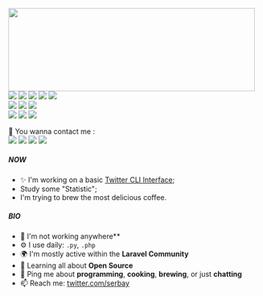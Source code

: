 <p>
  <img align="left" width="490" height="165" src="https://github-readme-stats.vercel.app/api?username=serbayacar&show_icons=true&hide_border=false&line_height=20&title_color=f69673&theme=onedark&show_icons=true"/>
  <p>
    <img src="https://img.shields.io/badge/python%20-%2314354C.svg?&style=for-the-badge&logo=python&logoColor=white"/>
    <img src="https://img.shields.io/badge/javascript-F7DF1E.svg?&style=for-the-badge&logo=javascript&logoColor=white"/>
    <img src="https://img.shields.io/badge/PHP-777BB4?style=for-the-badge&logo=php&logoColor=white"/>
    <img src="https://img.shields.io/badge/shell_script%20-%23121011.svg?&style=for-the-badge&logo=gnu-bash&logoColor=white"/>
    <img src="https://img.shields.io/badge/mysql-4479A1.svg?&style=for-the-badge&logo=mysql&logoColor=white"/></br>
    <img src="https://img.shields.io/badge/-Visual%20Studio%20Code-23A9F2?style=for-the-badge&logo=Visual%20Studio%20Code&logoColor=white"/>
    <img src="https://img.shields.io/badge/-Insomnia-5849BE?style=for-the-badge&logo=Insomnia&logoColor=white"/>
    <img src="https://img.shields.io/badge/-Notion-000000?style=for-the-badge&logo=Notion&logoColor=white"/></br>
    <img src="https://img.shields.io/badge/git%20-%23F05033.svg?&style=for-the-badge&logo=git&logoColor=white"/>
    <img src="https://img.shields.io/badge/-CI/CD-2D9EA2?&style=for-the-badge"/>
    <img src="https://img.shields.io/badge/Linux-FCC624?style=for-the-badge&logo=linux&logoColor=black"/>
  </p>
</p>

<p>
  📣 You wanna contact me :<br/>
  <a href="mailto:serbayacar@gmail.com?subject=[GitHub]%20🔥%20Prise%20de%20contact&body=Bonjour%20Stan%2C%0A%0AJe%20viens%20vers%20toi%20aujourd%27hui%20apr%C3%A8s%20avoir%20vu%20ton%20profil%20GitHub%20pour%20..."><img src="https://img.shields.io/badge/e‑mail-D14836.svg?style=for-the-badge&logo=GMail&logoColor=white"/></a>
  <a href="https://instagram.com/serbayacar"><img src="https://img.shields.io/badge/instagram-E4405F.svg?style=for-the-badge&logo=instagram&logoColor=white"/></a>
  <a href="https://linkedin.com/in/serbayacar"><img src="https://img.shields.io/badge/linkedin-0077B5.svg?style=for-the-badge&logo=linkedin&logoColor=white"/></a>
  <a href="https://twitter.com/serbayacar"><img src="https://img.shields.io/badge/twitter-1DA1F2.svg?style=for-the-badge&logo=twitter&logoColor=white"/></a>
</p>

##### NOW

- ✨ I'm working on a basic [Twitter CLI Interface](https://github.com/serbayacar/TweetyCLI);
- Study some "Statistic";
- I'm trying to brew the most delicious coffee.

##### BIO

- 🏢 I'm not working anywhere**
- ⚙️ I use daily: `.py`, `.php`
- 🌍 I'm mostly active within the **Laravel Community**
- 🌱 Learning all about **Open Source**
- 💬 Ping me about **programming**, **cooking**, **brewing**, or just **chatting**
- 📫 Reach me: [twitter.com/serbay](https://twitter.com/serbayacar)